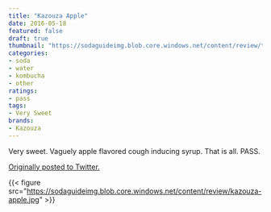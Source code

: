 ```yaml
---
title: "Kazouza Apple"
date: 2016-05-18
featured: false
draft: true
thumbnail: "https://sodaguideimg.blob.core.windows.net/content/review/thumbs/kazouza-apple.jpg"
categories:
- soda
- water
- kombucha
- other
ratings:
- pass
tags:
- Very Sweet
brands:
- Kazouza
---
```


Very sweet. Vaguely apple flavored cough inducing syrup. That is all. PASS.

[Originally posted to Twitter.](https://twitter.com/Cavorter/status/732994758096916480)

{{< figure src="https://sodaguideimg.blob.core.windows.net/content/review/kazouza-apple.jpg" >}}

